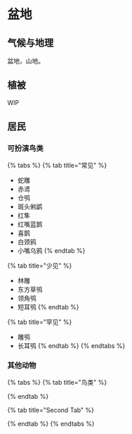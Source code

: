 # 盆地



## 气候与地理 <a id="qi-hou"></a>

‌盆地，山地。

## 植被 <a id="zhi-bei"></a>

WIP

## 居民 <a id="ju-min"></a>

### 可扮演鸟类 <a id="ke-ban-yan-niao-lei"></a>

{% tabs %}
{% tab title="常见" %}
* 蛇雕
* 赤鸢
* 仓鸮
* 斑头鸺鹠
* 红隼
* 红嘴蓝鹊
* 喜鹊
* 白颈鸦
* 小嘴乌鸦
{% endtab %}

{% tab title="少见" %}
* 林雕
* 东方草鸮
* 领角鸮
* 短耳鸮
{% endtab %}

{% tab title="罕见" %}
* 雕鸮
* 长耳鸮
{% endtab %}
{% endtabs %}

### 其他动物 <a id="qi-ta-dong-wu"></a>

{% tabs %}
{% tab title="鸟类" %}

{% endtab %}

{% tab title="Second Tab" %}

{% endtab %}
{% endtabs %}

